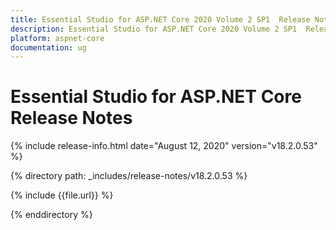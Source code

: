 ```yaml
---
title: Essential Studio for ASP.NET Core 2020 Volume 2 SP1  Release Notes  
description: Essential Studio for ASP.NET Core 2020 Volume 2 SP1  Release Notes  
platform: aspnet-core
documentation: ug
---
```


# Essential Studio for ASP.NET Core  Release Notes  

{% include release-info.html date="August 12, 2020"  version="v18.2.0.53" %} 


{% directory path: _includes/release-notes/v18.2.0.53 %}

{% include {{file.url}} %}

{% enddirectory %}
